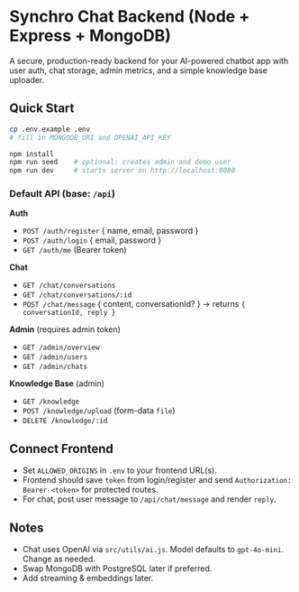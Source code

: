 
# Synchro Chat Backend (Node + Express + MongoDB)

A secure, production-ready backend for your AI-powered chatbot app with user auth, chat storage, admin metrics, and a simple knowledge base uploader.

## Quick Start

```bash
cp .env.example .env
# fill in MONGODB_URI and OPENAI_API_KEY

npm install
npm run seed    # optional: creates admin and demo user
npm run dev     # starts server on http://localhost:8080
```

### Default API (base: `/api`)

**Auth**
- `POST /auth/register` { name, email, password }
- `POST /auth/login` { email, password }
- `GET /auth/me` (Bearer token)

**Chat**
- `GET /chat/conversations`
- `GET /chat/conversations/:id`
- `POST /chat/message` { content, conversationId? } → returns `{ conversationId, reply }`

**Admin** (requires admin token)
- `GET /admin/overview`
- `GET /admin/users`
- `GET /admin/chats`

**Knowledge Base** (admin)
- `GET /knowledge`
- `POST /knowledge/upload` (form-data `file`)
- `DELETE /knowledge/:id`

## Connect Frontend
- Set `ALLOWED_ORIGINS` in `.env` to your frontend URL(s).
- Frontend should save `token` from login/register and send `Authorization: Bearer <token>` for protected routes.
- For chat, post user message to `/api/chat/message` and render `reply`.

## Notes
- Chat uses OpenAI via `src/utils/ai.js`. Model defaults to `gpt-4o-mini`. Change as needed.
- Swap MongoDB with PostgreSQL later if preferred.
- Add streaming & embeddings later.
